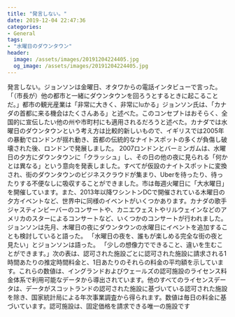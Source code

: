 ```yaml
---
title: "発言しない。"
date: 2019-12-04 22:47:36
categories:
- General
tags:
- "水曜日のダウンタウン"
header:
  image: /assets/images/20191204224405.jpg
  og_image: /assets/images/20191204224405.jpg
---
```


発言しない。ジョンソンは金曜日、オタワからの電話インタビューで言った。「（市長が）他の都市と一緒にダウンタウンを回ろうとするときに起こることだ。」都市の観光産業は「非常に大きく、非常にluかる」ジョンソン氏は、「カナダの首都に来る機会はたくさんある」と述べた。このコンセプトはおそらく、全国的に宣伝したい他の州や市町村にも適用されるだろうと述べた。カナダでは水曜日のダウンタウンという考え方は比較的新しいもので、イギリスでは2005年の暴動でロンドンが揺れ動き、首都の伝統的なナイトスポットの多くが負傷し破壊された後、ロンドンで発展しました。 2007ロンドンとバーミンガムは、水曜日の夕方にダウンタウンに「クラッシュ」し、その日の他の夜に見られる「何かとは異なる」という意向を発表しました。すべてが仮設のナイトスポットに変換され、街のダウンタウンのビジネスクラウドが集まり、Uberを待ったり、待ったりする不便なしに吸収することができました。市は毎週火曜日に「大水曜日」を開催しています。また、2013年以降ワシントンDCで開催されている木曜日の夕方イベントなど、世界中に同様のイベントがいくつかあります。カナダの歌手ジャスティンビーバーのコンサートや、カニエウェストやリルウェインなどのアメリカのスターによるコンサートなど、いくつかのコンサートが行われました。ジョンソンは先月、木曜日の夜にダウンタウンの水曜日にイベントを追加することも検討していると語った。 「水曜日の夜を、誰もが楽しめる完全な街の夜と見たい」とジョンソンは語った。 「少しの想像力でできること、違いを生むことができます。」次の表は、認可された施設ごとに認可された施設に請求される1時間あたりの推定時間料金と、1日あたりのそれらの料金の平均額を示しています。これらの数値は、イングランドおよびウェールズの認可施設のライセンス料金体系で利用可能なデータから導出されています。他のすべてのライセンスデータは、データがスコットランドの認可された施設に基づいている認可された施設を除き、国家統計局による年次事業調査から得られます。数値は毎日の料金に基づいています。認可施設は、固定価格を請求できる唯一の施設です
